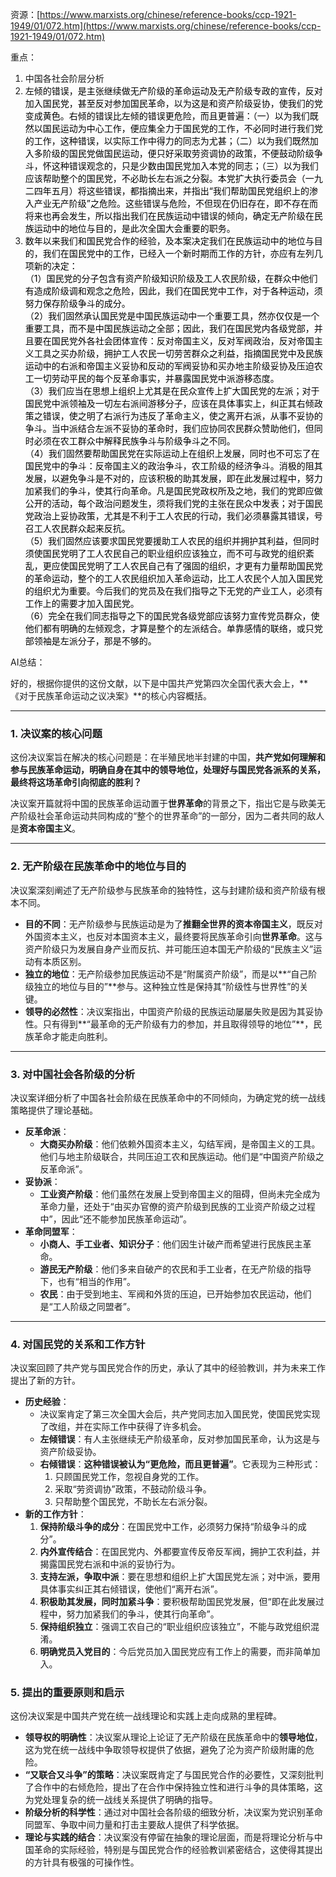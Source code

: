 资源：[https://www.marxists.org/chinese/reference-books/ccp-1921-1949/01/072.htm](https://www.marxists.org/chinese/reference-books/ccp-1921-1949/01/072.htm)

重点：

1. 中国各社会阶层分析
2. <font style="color:rgb(0, 0, 0);">左倾的错误，是主张继续做无产阶级的革命运动及无产阶级专政的宣传，反对加入国民党，甚至反对参加国民革命，以为这是和资产阶级妥协，使我们的党变成黄色。右倾的错误比左倾的错误更危险，而且更普遍：（一）以为我们既然以国民运动为中心工作，便应集全力于国民党的工作，不必同时进行我们党的工作，这种错误，以实际工作中得力的同志为尤甚；（二）以为我们既然加入多阶级的国民党做国民运动，便只好采取劳资调协的政策，不便鼓动阶级争斗，怀这种错误观念的，只是少数由国民党加入本党的同志；（三）以为我们应该帮助整个的国民党，不必助长左右派之分裂。本党扩大执行委员会（一九二四年五月）将这些错误，都指摘出来，并指出“我们帮助国民党组织上的渗入产业无产阶级”之危险。这些错误与危险，不但现在仍旧存在，即不存在而将来也再会发生，所以指出我们在民族运动中错误的倾向，确定无产阶级在民族运动中的地位与目的，是此次全国大会重要的职务。</font>
3. <font style="color:rgb(0, 0, 0);">数年以来我们和国民党合作的经验，及本案决定我们在民族运动中的地位与目的，我们在国民党中的工作，已经入一个新时期而工作的方针，亦应有左列几项新的决定：  
</font><font style="color:rgb(0, 0, 0);"> （1）国民党的分子包含有资产阶级知识阶级及工人农民阶级，在群众中他们有造成阶级调和观念之危险，因此，我们在国民党中工作，对于各种运动，须努力保存阶级争斗的成分。  
</font><font style="color:rgb(0, 0, 0);"> （2）我们固然承认国民党是中国民族运动中一个重要工具，然亦仅仅是一个重要工具，而不是中国民族运动之全部；因此，我们在国民党内各级党部，并且要在国民党外各社会团体宣传：反对帝国主义，反对军阀政治，反对帝国主义工具之买办阶级，拥护工人农民一切劳苦群众之利益，指摘国民党中及民族运动中的右派和帝国主义妥协和反动的军阀妥协和买办地主阶级妥协及压迫农工一切劳动平民的每个反革命事实，并暴露国民党中派游移态度。  
</font><font style="color:rgb(0, 0, 0);"> （3）我们应当在思想上组织上尤其是在民众宣传上扩大国民党的左派；对于国民党中派领袖及一切左右派间游移分子，应该在具体事实上，纠正其右倾政策之错误，使之明了右派行为违反了革命主义，使之离开右派，从事不妥协的争斗。当中派结合左派不妥协的革命时，我们应协同农民群众赞助他们，但同时必须在农工群众中解释民族争斗与阶级争斗之不同。  
</font><font style="color:rgb(0, 0, 0);"> （4）我们固然要帮助国民党在实际运动上在组织上发展，同时也不可忘了在国民党中的争斗：反帝国主义的政治争斗，农工阶级的经济争斗。消极的阻其发展，以避免争斗是不对的，应该积极的助其发展，即在此发展过程中，努力加紧我们的争斗，使其行向革命。凡是国民党政权所及之地，我们的党即应做公开的活动，每个政治问题发生，须将我们党的主张在民众中发表；对于国民党政治上妥协政策，尤其是不利于工人农民的行动，我们必须暴露其错误，号召工人农民群众起来反抗。  
</font><font style="color:rgb(0, 0, 0);"> （5）我们固然应该要求国民党要援助工人农民的组织并拥护其利益，但同时须使国民党明了工人农民自己的职业组织应该独立，而不可与政党的组织紊乱，更应使国民党明了工人农民自己有了强固的组织，才更有力量帮助国民党的革命运动，整个的工人农民组织加入革命运动，比工人农民个人加入国民党的组织尤为重要。今后我们的党员及在我们指导之下无党的产业工人，必须有工作上的需要才加入国民党。  
</font><font style="color:rgb(0, 0, 0);"> （6）完全在我们同志指导之下的国民党各级党部应该努力宣传党员群众，使他们都有明确的左倾观念，才算是整个的左派结合。单靠感情的联络，或只党部领袖是左派分子，那是不够的。</font>



AI总结：

<font style="color:rgb(27, 28, 29);">好的，根据你提供的这份文献，以下是中国共产党第四次全国代表大会上，**《对于民族革命运动之议决案》**的核心内容概括。</font>

---

### **<font style="color:rgb(27, 28, 29);">1. 决议案的核心问题</font>**
<font style="color:rgb(27, 28, 29);">这份决议案旨在解决的核心问题是：在半殖民地半封建的中国，</font>**<font style="color:rgb(27, 28, 29);">共产党如何理解和参与民族革命运动，明确自身在其中的领导地位，处理好与国民党各派系的关系，最终将这场革命引向彻底的胜利？</font>**

<font style="color:rgb(27, 28, 29);">决议案开篇就将中国的民族革命运动置于</font>**<font style="color:rgb(27, 28, 29);">世界革命</font>**<font style="color:rgb(27, 28, 29);">的背景之下，指出它是与欧美无产阶级社会革命运动共同构成的“整个的世界革命”的一部分，因为二者共同的敌人是</font>**<font style="color:rgb(27, 28, 29);">资本帝国主义</font>**<font style="color:rgb(27, 28, 29);">。</font>

---

### **<font style="color:rgb(27, 28, 29);">2. 无产阶级在民族革命中的地位与目的</font>**
<font style="color:rgb(27, 28, 29);">决议案深刻阐述了无产阶级参与民族革命的独特性，这与封建阶级和资产阶级有根本不同。</font>

+ **<font style="color:rgb(27, 28, 29);">目的不同</font>**<font style="color:rgb(27, 28, 29);">：无产阶级参与民族运动是为了</font>**<font style="color:rgb(27, 28, 29);">推翻全世界的资本帝国主义</font>**<font style="color:rgb(27, 28, 29);">，既反对外国资本主义，也反对本国资本主义，最终要将民族革命引向</font>**<font style="color:rgb(27, 28, 29);">世界革命</font>**<font style="color:rgb(27, 28, 29);">。这与资产阶级只为发展自身产业而反抗、并可能压迫本国无产阶级的“民族主义”运动有本质区别。</font>
+ **<font style="color:rgb(27, 28, 29);">独立的地位</font>**<font style="color:rgb(27, 28, 29);">：无产阶级参加民族运动不是“附属资产阶级”，而是以**“自己阶级独立的地位与目的”**参与。这种独立性是保持其“阶级性与世界性”的关键。</font>
+ **<font style="color:rgb(27, 28, 29);">领导的必然性</font>**<font style="color:rgb(27, 28, 29);">：决议案指出，中国资产阶级的民族运动屡屡失败是因为其妥协性。只有得到**“最革命的无产阶级有力的参加，并且取得领导的地位”**，民族革命才能走向胜利。</font>

---

### **<font style="color:rgb(27, 28, 29);">3. 对中国社会各阶级的分析</font>**
<font style="color:rgb(27, 28, 29);">决议案详细分析了中国各社会阶级在民族革命中的不同倾向，为确定党的统一战线策略提供了理论基础。</font>

+ **<font style="color:rgb(27, 28, 29);">反革命派</font>**<font style="color:rgb(27, 28, 29);">：</font>
    - **<font style="color:rgb(27, 28, 29);">大商买办阶级</font>**<font style="color:rgb(27, 28, 29);">：他们依赖外国资本主义，勾结军阀，是帝国主义的工具。他们与地主阶级联合，共同压迫工农和民族运动。他们是“中国资产阶级之反革命派”。</font>
+ **<font style="color:rgb(27, 28, 29);">妥协派</font>**<font style="color:rgb(27, 28, 29);">：</font>
    - **<font style="color:rgb(27, 28, 29);">工业资产阶级</font>**<font style="color:rgb(27, 28, 29);">：他们虽然在发展上受到帝国主义的阻碍，但尚未完全成为革命力量，还处于“由买办官僚的资产阶级到民族的工业资产阶级之过程中”，因此“还不能参加民族革命运动”。</font>
+ **<font style="color:rgb(27, 28, 29);">革命同盟军</font>**<font style="color:rgb(27, 28, 29);">：</font>
    - **<font style="color:rgb(27, 28, 29);">小商人、手工业者、知识分子</font>**<font style="color:rgb(27, 28, 29);">：他们因生计破产而希望进行民族民主革命。</font>
    - **<font style="color:rgb(27, 28, 29);">游民无产阶级</font>**<font style="color:rgb(27, 28, 29);">：他们多来自破产的农民和手工业者，在无产阶级的指导下，也有“相当的作用”。</font>
    - **<font style="color:rgb(27, 28, 29);">农民</font>**<font style="color:rgb(27, 28, 29);">：由于受到地主、军阀和外货的压迫，已开始参加农民运动，他们是“工人阶级之同盟者”。</font>

---

### **<font style="color:rgb(27, 28, 29);">4. 对国民党的关系和工作方针</font>**
<font style="color:rgb(27, 28, 29);">决议案回顾了共产党与国民党合作的历史，承认了其中的经验教训，并为未来工作提出了新的方针。</font>

+ **<font style="color:rgb(27, 28, 29);">历史经验</font>**<font style="color:rgb(27, 28, 29);">：</font>
    - <font style="color:rgb(27, 28, 29);">决议案肯定了第三次全国大会后，共产党同志加入国民党，使国民党实现了改组，并在实际工作中获得了许多机会。</font>
    - **<font style="color:rgb(27, 28, 29);">左倾错误</font>**<font style="color:rgb(27, 28, 29);">：有人主张继续无产阶级革命，反对参加国民革命，认为这是与资产阶级妥协。</font>
    - **<font style="color:rgb(27, 28, 29);">右倾错误</font>**<font style="color:rgb(27, 28, 29);">：</font>**<font style="color:rgb(27, 28, 29);">这种错误被认为“更危险，而且更普遍”</font>**<font style="color:rgb(27, 28, 29);">。它表现为三种形式：</font>
        1. <font style="color:rgb(27, 28, 29);">只顾国民党工作，忽视自身党的工作。</font>
        2. <font style="color:rgb(27, 28, 29);">采取“劳资调协”政策，不鼓动阶级斗争。</font>
        3. <font style="color:rgb(27, 28, 29);">只帮助整个国民党，不助长左右派分裂。</font>
+ **<font style="color:rgb(27, 28, 29);">新的工作方针</font>**<font style="color:rgb(27, 28, 29);">：</font>
    1. **<font style="color:rgb(27, 28, 29);">保持阶级斗争的成分</font>**<font style="color:rgb(27, 28, 29);">：在国民党中工作，必须努力保持“阶级争斗的成分”。</font>
    2. **<font style="color:rgb(27, 28, 29);">内外宣传结合</font>**<font style="color:rgb(27, 28, 29);">：在国民党内、外都要宣传反帝反军阀，拥护工农利益，并揭露国民党右派和中派的妥协行为。</font>
    3. **<font style="color:rgb(27, 28, 29);">支持左派，争取中派</font>**<font style="color:rgb(27, 28, 29);">：要在思想和组织上扩大国民党左派；对中派，要用具体事实纠正其右倾错误，使他们“离开右派”。</font>
    4. **<font style="color:rgb(27, 28, 29);">积极助其发展，同时加紧斗争</font>**<font style="color:rgb(27, 28, 29);">：要积极帮助国民党发展，但“即在此发展过程中，努力加紧我们的争斗，使其行向革命”。</font>
    5. **<font style="color:rgb(27, 28, 29);">保持组织独立</font>**<font style="color:rgb(27, 28, 29);">：强调工农自己的“职业组织应该独立”，不能与政党组织混淆。</font>
    6. **<font style="color:rgb(27, 28, 29);">明确党员入党目的</font>**<font style="color:rgb(27, 28, 29);">：今后党员加入国民党应有工作上的需要，而非简单加入。</font>

### **<font style="color:rgb(27, 28, 29);">5. 提出的重要原则和启示</font>**
<font style="color:rgb(27, 28, 29);">这份决议案是中国共产党在统一战线理论和实践上走向成熟的里程碑。</font>

+ **<font style="color:rgb(27, 28, 29);">领导权的明确性</font>**<font style="color:rgb(27, 28, 29);">：决议案从理论上论证了无产阶级在民族革命中的</font>**<font style="color:rgb(27, 28, 29);">领导地位</font>**<font style="color:rgb(27, 28, 29);">，这为党在统一战线中争取领导权提供了依据，避免了沦为资产阶级附庸的危险。</font>
+ **<font style="color:rgb(27, 28, 29);">“又联合又斗争”的策略</font>**<font style="color:rgb(27, 28, 29);">：决议案既肯定了与国民党合作的必要性，又深刻批判了合作中的右倾危险，提出了在合作中保持独立性和进行斗争的具体策略，这为党处理复杂的统一战线关系提供了明确的指导。</font>
+ **<font style="color:rgb(27, 28, 29);">阶级分析的科学性</font>**<font style="color:rgb(27, 28, 29);">：通过对中国社会各阶级的细致分析，决议案为党识别革命同盟军、争取中间力量和打击主要敌人提供了科学依据。</font>
+ **<font style="color:rgb(27, 28, 29);">理论与实践的结合</font>**<font style="color:rgb(27, 28, 29);">：决议案没有停留在抽象的理论层面，而是将理论分析与中国革命的实际经验，特别是与国民党合作的经验教训紧密结合，这使得其提出的方针具有极强的可操作性。</font>

